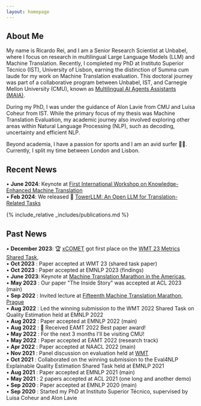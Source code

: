 ```yaml
---
layout: homepage
---
```


## About Me

My name is Ricardo Rei, and I am a Senior Research Scientist at Unbabel, where I focus on research in multilingual Large Language Models (LLM) and Machine Translation. Recently, I completed my PhD at Instituto Superior Técnico (IST), University of Lisbon, earning the distinction of Summa cum laude for my work on Machine Translation evaluation. This doctoral journey was part of a collaborative program between Unbabel, IST, and Carnegie Mellon University (CMU), known as [Multilingual AI Agents Assistants (MAIA)](https://www.cmuportugal.org/large-scale-collaborative-research-projects/maia/).

During my PhD, I was under the guidance of Alon Lavie from CMU and Luísa Coheur from IST. While the primary focus of my thesis was Machine Translation Evaluation, my academic journey also involved exploring other areas within Natural Language Processing (NLP), such as decoding, uncertainty and efficient NLP.

Beyond academia, I have a passion for sports and I am an avid surfer 🏄‍♂️. Currently, I split my time between London and Lisbon.

## Recent News

• **June 2024**: Keynote at [First International Workshop on Knowledge-Enhanced Machine Translation](https://kemt2024.wixsite.com/home)<br />
• **Feb 2024**: We released 🗼 [TowerLLM: An Open LLM for Translation-Related Tasks](https://arxiv.org/pdf/2402.17733.pdf)<br />

{% include_relative _includes/publications.md %}

## Past News

• **December 2023**: 🏆 [xCOMET](https://arxiv.org/pdf/2310.10482.pdf) got first place on the [WMT 23 Metrics Shared Task](https://aclanthology.org/2023.wmt-1.51.pdf),   <br />
• **Oct 2023** : Paper accepted at WMT 23 (shared task paper) <br />
• **Oct 2023** : Paper accepted at EMNLP 2023 (findings) <br />
• **June 2023**: Keynote at [Machine Translation Marathon in the Americas](https://mtma23.github.io/program.html),   <br />
• **May 2023** : Our paper "The Inside Story" was accepted at ACL 2023 (main) <br />
• **Sep 2022** : Invited lecture at [Fifteenth Machine Translation Marathon, Prague](https://ufal.mff.cuni.cz/mtm22/programme.html) <br />
• **Aug 2022** : Led the winning submission to the WMT 2022 Shared Task on Quality Estimation held at EMNLP 2022 <br />
• **Aug 2022** : Paper accepted at EMNLP 2022 (main) <br />
• **Aug 2022** : 🎉 Received EAMT 2022 Best paper award! <br />
• **May 2022** : For the next 3 months I'll be visiting CMU! <br />
• **May 2022** : Paper accepted at EAMT 2022 (research track) <br />
• **Apr 2022** : Paper accepted at NAACL 2022 (main) <br />
• **Nov 2021** : Panel discussion on evaluation held at [WMT](https://www.statmt.org/wmt21/program.html) <br />
• **Oct 2021** : Collaborated on the winning submission to the Eval4NLP Explainable Quality Estimation Shared Task held at EMNLP 2021 <br />
• **Aug 2021** : Paper accepted at EMNLP 2021 (main) <br />
• **May 2021** : 2 papers accepted at ACL 2021 (one long and another demo) <br />
• **Sep 2020** : Paper accepted at EMNLP 2020 (main) <br />
• **Sep 2020** : Started my PhD at Instituto Superior Técnico, supervised by Luisa Coheur and Alon Lavie <br />
